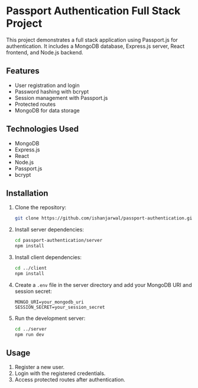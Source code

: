 # Passport Authentication Full Stack Project

This project demonstrates a full stack application using Passport.js for authentication. It includes a MongoDB database, Express.js server, React frontend, and Node.js backend.

## Features

- User registration and login
- Password hashing with bcrypt
- Session management with Passport.js
- Protected routes
- MongoDB for data storage

## Technologies Used

- MongoDB
- Express.js
- React
- Node.js
- Passport.js
- bcrypt

## Installation

1. Clone the repository:
   ```bash
   git clone https://github.com/ishanjarwal/passport-authentication.git
   ```
2. Install server dependencies:
   ```bash
   cd passport-authentication/server
   npm install
   ```
3. Install client dependencies:
   ```bash
   cd ../client
   npm install
   ```
4. Create a `.env` file in the server directory and add your MongoDB URI and session secret:
   ```
   MONGO_URI=your_mongodb_uri
   SESSION_SECRET=your_session_secret
   ```
5. Run the development server:
   ```bash
   cd ../server
   npm run dev
   ```

## Usage

1. Register a new user.
2. Login with the registered credentials.
3. Access protected routes after authentication.
